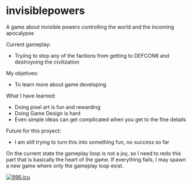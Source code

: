 # invisiblepowers
A game about invisible powers controlling the world and the incoming apocalypse

Current gameplay:
 - Tryiing to stop any of the factions from getting to DEFCON6 and destroyoing the civilization

My objetives:
 - To learn more about game developing 

What I have learned:
 - Doing pixel art is fun and rewarding
 - Doing Game Design is hard 
 - Even simple ideas can get complicated when you get to the fine details 

Future for this proyect:
 - I am still trying to turn this into something fun, no success so far

On the current state the gameplay loop is not a joy,  so I need to redo this part that is basically the heart of the game. If everything fails, I may spawn a new game where only the gameplay loop exist.   

[![996.icu](https://img.shields.io/badge/link-996.icu-red.svg)](https://996.icu)
